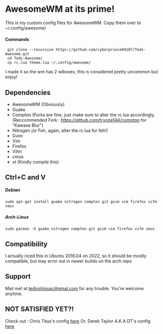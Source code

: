 # AwesomeWM at its prime!
 
 This is my custom config files for AwesomeWM. 
 Copy them over to ~/.config/awesome/
 
 #### Commands
     git clone --recursive https://github.com/cyberprince04107/Teds-Awesome.git
     cd Teds-Awesome/ 
     cp rc.lua theme.lua ~/.config/awesome/ 
 
 I made it so the wm has 2 wiboxes, this is considered pretty uncommon but enjoy!
 
 ## Dependencies 
 
 - AwesomeWM (Obviously)
 - Guake
 - Compton (Forks are fine, just make sure to alter the rc.lua accordingly. (Reccommended Fork : https://github.com/tryone144/compton for "Kawase Blur")
 - Nitrogen (or Feh, again, alter the rc.lua for feh!)
 - Gvim
 - Vim
 - Firefox 
 - Vifm
 - cmus
 - st (Kindly compile this)

## Ctrl+C and V 

##### Debian
    sudo apt-get install guake nitrogen compton git gvim vim firefox vifm cmus

##### Arch-Linux
    sudo pacman -S guake nitrogen compton git gvim vim firefox vifm cmus

## Compatibility

I actually riced this in Ubuntu 2016.04 on 2022, so it should be mostly compatible, but may error out in newer builds on the arch repo

## Support 

Mail me! at tedjoshissac@gmal.com for any trouble. You're welcome anytime.

## NOT SATISFIED YET?!

Check out : Chris Titus's config <a href="https://github.com/ChrisTitusTech/titus-awesome"> here</a>
Or, Derek Taylor A.K.A DT's config <a href="https://gitlab.com/dwt1/dotfiles/-/tree/master/.config/awesome"> here</a>
